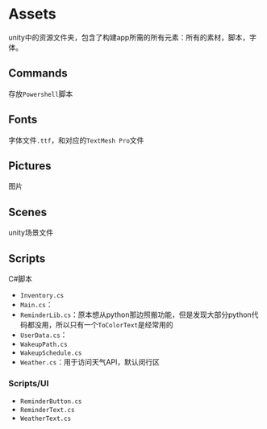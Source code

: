 # Assets
unity中的资源文件夹，包含了构建app所需的所有元素：所有的素材，脚本，字体。
## Commands
存放`Powershell`脚本
## Fonts
字体文件`.ttf`，和对应的`TextMesh Pro`文件
## Pictures
图片
## Scenes
unity场景文件
## Scripts
C#脚本

- `Inventory.cs`
- `Main.cs`：
- `ReminderLib.cs`：原本想从python那边照搬功能，但是发现大部分python代码都没用，所以只有一个`ToColorText`是经常用的
- `UserData.cs`：
- `WakeupPath.cs`
- `WakeupSchedule.cs`
- `Weather.cs`：用于访问天气API，默认闵行区

### Scripts/UI

- `ReminderButton.cs`
- `ReminderText.cs`
- `WeatherText.cs`
